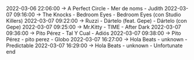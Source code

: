 2022-03-06 22:06:00 -> A Perfect Circle - Mer de noms - Judith
2022-03-07 09:16:00 -> The Knocks - Bedroom Eyes - Bedroom Eyes (con Studio Killers)
2022-03-07 09:22:00 -> Ruzzi - Dártelo (feat. Gepe) - Dártelo (con Gepe)
2022-03-07 09:25:00 -> Mr.Kitty - TIME - After Dark
2022-03-07 09:36:00 -> Pito Pérez - Tal Y Cual - Adiós
2022-03-07 09:38:00 -> Pito Pérez - pito perez - Globo
2022-03-07 16:27:00 -> Hola Beats - unknown - Predictable
2022-03-07 16:29:00 -> Hola Beats - unknown - Unfortunate end
